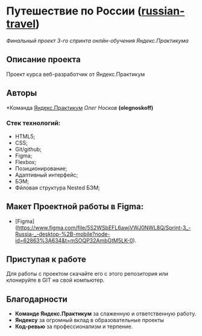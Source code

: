 # Путешествие по России ([russian-travel](https://github.com/olegnoskoff/russian-travel-1.git))

*Финальный проект 3-го спринта онлйн-обучения Яндекс.Практикума*

## Описание проекта
Проект курса веб-разработчик от Яндекс.Практикум

## Авторы  
*Команда [Яндекс.Практикум](https://practicum.yandex.ru/web/) 
*Олег Носков* **(olegnoskoff)** 

### Стек технологий:
* HTML5;
* CSS;
* Git/github;
* Figma;
* Flexbox;
* Позиционирование;
* Адаптивный интерфейс;
* БЭМ;
* Фйловая структура Nested БЭМ;


## Макет Проектной работы в Figma:
- [Figma] (https://www.figma.com/file/5S2WSbEFL6awjVWJ0NWL8Q/Sprint-3_-Russia-_-desktop-%2B-mobile?node-id=62863%3A634&t=mSOQP32AmbGtM5LK-0).

## Приступая к работе  
Для работы с проектом скачайте его с этого репозитория или клонируйте в GIT на свой компьютер.

## Благодарности 
* **Команде Яндекс.Практикум** за слаженную и ответственную работу.  
* **Яндексу** за огромный вклад в образовательные проекты  
* **Код-ревью** за профессионализм и терпение.